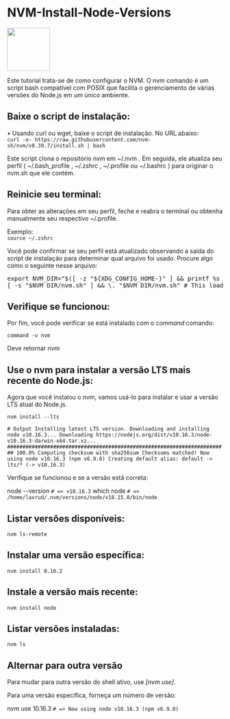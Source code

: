 # NVM-Install-Node-Versions

<img height="100em" src="https://raw.githubusercontent.com/nvm-sh/logos/bf1f9618e83e5098024b18c73ada1b0f542db5f8/nvm-logo-tag-white.svg" />

Este tutorial trata-se de como configurar o NVM. O nvm comando é um script bash compatível com POSIX que facilita o gerenciamento de várias versões do Node.js em um único ambiente.

## Baixe o script de instalação:

• Usando curl ou wget, baixe o script de instalação. No URL abaixo:<br>
`curl -o- https://raw.githubusercontent.com/nvm-sh/nvm/v0.39.7/install.sh | bash`

Este script clona o repositório nvm em ~/.nvm . Em seguida, ele atualiza seu perfil ( ~/.bash_profile , ~/.zshrc , ~/.profile ou ~/.bashrc ) para originar o nvm.sh que ele contém.<br>

## Reinicie seu terminal:

Para obter as alterações em seu perfil, feche e reabra o terminal ou obtenha manualmente seu respectivo ~/.profile.<br>

Exemplo:<br>
`source ~/.zshrc`

Você pode confirmar se seu perfil está atualizado observando a saída do script de instalação para determinar qual arquivo foi usado. Procure algo como o seguinte nesse arquivo:<br>

<pre>export NVM_DIR="$([ -z "${XDG_CONFIG_HOME-}" ] && printf %s "${HOME}/.nvm" || printf %s "${XDG_CONFIG_HOME}/nvm")"
[ -s "$NVM_DIR/nvm.sh" ] && \. "$NVM_DIR/nvm.sh" # This loads nvm</pre>

## Verifique se funcionou:

Por fim, você pode verificar se está instalado com o _command_ comando:<br>

`command -v nvm`

Deve retornar _nvm_

## Use o nvm para instalar a versão LTS mais recente do Node.js:

Agora que você instalou o nvm, vamos usá-lo para instalar e usar a versão LTS atual do Node.js.

`nvm install --lts`<br>

``# Output
Installing latest LTS version.
Downloading and installing node v10.16.3...
Downloading https://nodejs.org/dist/v10.16.3/node-v10.16.3-darwin-x64.tar.xz...
######################################################################## 100.0%
Computing checksum with sha256sum
Checksums matched!
Now using node v10.16.3 (npm v6.9.0)
Creating default alias: default -> lts/* (-> v10.16.3)``

Verifique se funcionou e se a versão está correta: <br>

node --version
`# => v10.16.3`
which node
`# => /home/lavrud/.nvm/versions/node/v18.15.0/bin/node`

## Listar versões disponíveis:

`nvm ls-remote`<br>

## Instalar uma versão específica:

`nvm install 8.16.2`

## Instale a versão mais recente:

`nvm install node`

## Listar versões instaladas:

`nvm ls`

## Alternar para outra versão

Para mudar para outra versão do shell ativo, use _[nvm use]_.

Para uma versão específica, forneça um número de versão:

nvm use 10.16.3
`# => Now using node v10.16.3 (npm v6.9.0)`
